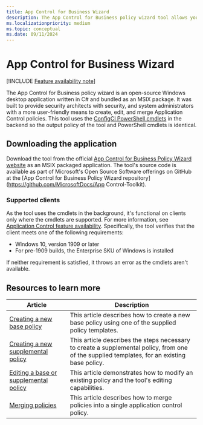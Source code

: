 ```yaml
---
title: App Control for Business Wizard
description: The App Control for Business policy wizard tool allows you to create, edit, and merge application control policies in a simple to use Windows application.
ms.localizationpriority: medium
ms.topic: conceptual
ms.date: 09/11/2024
---
```


# App Control for Business Wizard

[!INCLUDE [Feature availability note](../includes/feature-availability-note.md)]

The App Control for Business policy wizard is an open-source Windows desktop application written in C# and bundled as an MSIX package. It was built to provide security architects with security, and system administrators with a more user-friendly means to create, edit, and merge Application Control policies. This tool uses the [ConfigCI PowerShell cmdlets](/powershell/module/configci) in the backend so the output policy of the tool and PowerShell cmdlets is identical.

## Downloading the application

Download the tool from the official [App Control for Business Policy Wizard website](https://webapp-wdac-wizard.azurewebsites.net/) as an MSIX packaged application. The tool's source code is available as part of Microsoft's Open Source Software offerings on GitHub at the [App Control for Business Policy Wizard repository](https://github.com/MicrosoftDocs/App Control-Toolkit).

### Supported clients

As the tool uses the cmdlets in the background, it's functional on clients only where the cmdlets are supported. For more information, see [Application Control feature availability](../feature-availability.md). Specifically, the tool verifies that the client meets one of the following requirements:

- Windows 10, version 1909 or later
- For pre-1909 builds, the Enterprise SKU of Windows is installed

If neither requirement is satisfied, it throws an error as the cmdlets aren't available.

## Resources to learn more

| Article | Description |
| - | - |
| [Creating a new base policy](appcontrol-wizard-create-base-policy.md) | This article describes how to create a new base policy using one of the supplied policy templates. |
| [Creating a new supplemental policy](appcontrol-wizard-create-supplemental-policy.md) | This article describes the steps necessary to create a supplemental policy, from one of the supplied templates, for an existing base policy. |
| [Editing a base or supplemental policy](appcontrol-wizard-editing-policy.md) | This article demonstrates how to modify an existing policy and the tool's editing capabilities. |
| [Merging policies](appcontrol-wizard-merging-policies.md) | This article describes how to merge policies into a single application control policy. |
